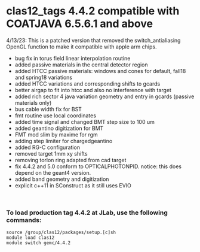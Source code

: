 # clas12_tags 4.4.2 compatible with COATJAVA 6.5.6.1 and above


4/13/23: This is a patched version that removed the switch_antialiasing OpenGL function to make it compatible with apple arm chips.

- bug fix in torus field linear interpolation routine
- added passive materials in the central detector region
- added HTCC passive materials: windows and cones for default, fall18 and spring18 variations
- added HTCC variations and corresponding shifts to gcards
- better airgap to fit into htcc and also no interference with target
- added rich sector 4 java variation geometry and entry in gcards (passive materials only)
- bus cable width fix for BST
- fmt routine use local coordinates
- added time signal and changed BMT step size to 100 um
- added geantino digitization for BMT
- FMT mod slim by maxime for rgm
- adding step limiter for chargedgeantino
- added RG-C configuration
- removed target 1mm xy shifts
- removing torlon ring adapted from cad target
- fix 4.4.2 and 5.0 conform to OPTICALPHOTONPID. notice: this does depend on the geant4 version.
- added band geometry and digitization 
- explicit c++11 in SConstruct as it still uses EVIO

<br>

### To load production tag 4.4.2 at JLab, use the following commands:

```
source /group/clas12/packages/setup.[c]sh
module load clas12
module switch gemc/4.4.2
```

<br>
   